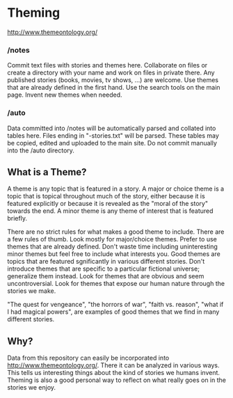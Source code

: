 # Theming

http://www.themeontology.org/  


### /notes

Commit text files with stories and themes here. 
Collaborate on files or create a directory with your name and work on files in private there.
Any published stories (books, movies, tv shows, ...) are welcome.
Use themes that are already defined in the first hand.
Use the search tools on the main page.
Invent new themes when needed.

### /auto

Data committed into /notes will be automatically parsed and collated into tables here.
Files ending in "-stories.txt" will be parsed.
These tables may be copied, edited and uploaded to the main site.
Do not commit manually into the /auto directory.


## What is a Theme?

A theme is any topic that is featured in a story.
A major or choice theme is a topic that is topical throughout much of the story, either because it is featured explicitly or because it is revealed as the "moral of the story" towards the end.
A minor theme is any theme of interest that is featured briefly.

There are no strict rules for what makes a good theme to include.
There are a few rules of thumb.
Look mostly for major/choice themes.
Prefer to use themes that are already defined.
Don't waste time including uninteresting minor themes but feel free to include what interests you.
Good themes are topics that are featured sgnificantly in various different stories.
Don't introduce themes that are specific to a particular fictional universe; generalize them instead.
Look for themes that are obvious and seem uncontroversial.
Look for themes that expose our human nature through the stories we make.

"The quest for vengeance", "the horrors of war", "faith vs. reason", "what if I had magical powers", are examples of good themes that we find in many different stories.


## Why?

Data from this repository can easily be incorporated into http://www.themeontology.org/. 
There it can be analyzed in various ways.
This tells us interesting things about the kind of stories we humans invent.
Theming is also a good personal way to reflect on what really goes on in the stories we enjoy.

